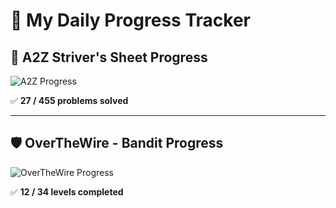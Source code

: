 # 🚀 My Daily Progress Tracker

## 📌 A2Z Striver's Sheet Progress  
![A2Z Progress](https://img.shields.io/badge/Progress-27%2F455-blue?style=for-the-badge&logo=leetcode)

✅ **27 / 455 problems solved**    

---

## 🛡️ OverTheWire - Bandit Progress  
![OverTheWire Progress](https://img.shields.io/badge/Bandit-12%2F34-brightgreen)

✅ **12 / 34 levels completed**  
